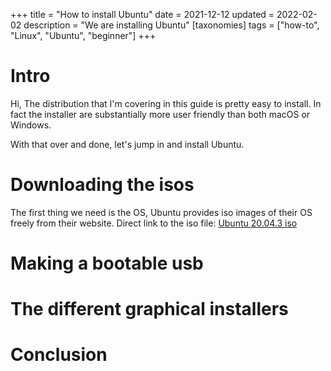 +++
title = "How to install Ubuntu"
date = 2021-12-12
updated = 2022-02-02
description = "We are installing Ubuntu"
[taxonomies]
tags = ["how-to", "Linux", "Ubuntu", "beginner"]
+++
# Intro

Hi,
 The distribution that I'm covering in this guide is pretty easy to install. In fact the installer are substantially more user friendly than both macOS or Windows.

With that over and done, let's jump in and install Ubuntu.

<!-- more -->

# Downloading the isos

The first thing we need is the OS, Ubuntu provides iso images of their OS freely from their website. 
Direct link to the iso file: [Ubuntu 20.04.3 iso](https://releases.ubuntu.com/20.04.3/ubuntu-20.04.3-desktop-amd64.iso)



# Making a bootable usb


# The different graphical installers

# Conclusion
